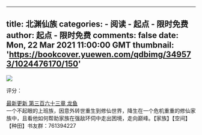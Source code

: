 
---
title: 北渊仙族
categories: 
    - 阅读
    - 起点 - 限时免费
author: 起点 - 限时免费
comments: false
date: Mon, 22 Mar 2021 11:00:00 GMT
thumbnail: 'https://bookcover.yuewen.com/qdbimg/349573/1024476170/150'
---

<div>   
<img src="https://bookcover.yuewen.com/qdbimg/349573/1024476170/150" referrerpolicy="no-referrer"><p>评分：</p><a href="https://vipreader.qidian.com/chapter/1024476170/641980129">最新更新  第三百六十三章 龙鱼</a><br>
                                                一个不起眼的上班族，因意外转世重生到修仙世界，降生在一个危机重重的修仙家族中，且看他如何帮助家族在强敌环伺中走出困境，走向巅峰。【家族】【空间】【种田】书友群：761394227
                                              
</div>
            